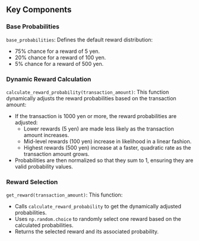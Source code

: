 ## Key Components

### Base Probabilities
`base_probabilities`: Defines the default reward distribution:
- 75% chance for a reward of 5 yen.
- 20% chance for a reward of 100 yen.
- 5% chance for a reward of 500 yen.

### Dynamic Reward Calculation
`calculate_reward_probability(transaction_amount)`: This function dynamically adjusts the reward probabilities based on the transaction amount:
- If the transaction is 1000 yen or more, the reward probabilities are adjusted:
  - Lower rewards (5 yen) are made less likely as the transaction amount increases.
  - Mid-level rewards (100 yen) increase in likelihood in a linear fashion.
  - Highest rewards (500 yen) increase at a faster, quadratic rate as the transaction amount grows.
- Probabilities are then normalized so that they sum to 1, ensuring they are valid probability values.

### Reward Selection
`get_reward(transaction_amount)`: This function:
- Calls `calculate_reward_probability` to get the dynamically adjusted probabilities.
- Uses `np.random.choice` to randomly select one reward based on the calculated probabilities.
- Returns the selected reward and its associated probability.
